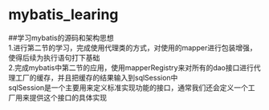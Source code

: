# mybatis_learing
##学习mybatis的源码和架构思想  
1.进行第二节的学习，完成使用代理类的方式，对使用的mapper进行包装增强，使得后续为执行语句打下基础  
2.完成mybatis中第二节的应用，使用mapperRegistry来对所有的dao接口进行代理工厂的缓存，并且把缓存的结果输入到sqlSession中  
sqlSession是一个主要用来定义标准实现功能的接口，通常我们还会定义一个工厂用来提供这个接口的具体实现

